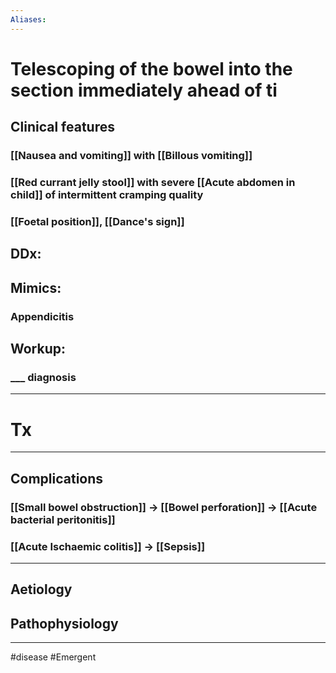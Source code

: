 ```yaml
---
Aliases:
---
```

# Telescoping of the bowel into the section immediately ahead of ti 
## Clinical features
### [[Nausea and vomiting]] with [[Billous vomiting]]
### [[Red currant jelly stool]] with severe [[Acute abdomen in child]] of intermittent cramping quality 
### [[Foetal position]], [[Dance's sign]]
## DDx:
###
## Mimics:
### Appendicitis
## Workup:
### ___ diagnosis
---
# Tx

---
## Complications
### [[Small bowel obstruction]] -> [[Bowel perforation]] -> [[Acute bacterial peritonitis]]
### [[Acute Ischaemic colitis]] -> [[Sepsis]]

---
## Aetiology
## Pathophysiology
---
#disease #Emergent 
